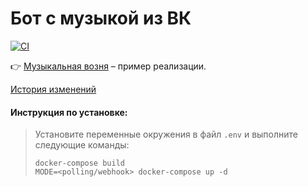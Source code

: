 # Бот с музыкой из ВК

[![CI](https://github.com/kirilllapushinskiy/music-bot/actions/workflows/ci.yml/badge.svg?branch=production)](https://github.com/kirilllapushinskiy/music-bot/actions/workflows/ci.yml)

👉 [Музыкальная возня](https://t.me/MusicFussBot) – пример реализации.

[История изменений](docs/CHANGES.md)

#### Инструкция по установке:

> Установите переменные окружения в файл ```.env``` и выполните следующие команды:
>```shell
>docker-compose build
>MODE=<polling/webhook> docker-compose up -d
>```
